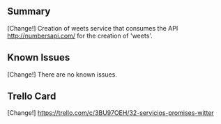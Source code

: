 ## Summary

[Change!] Creation of weets service that consumes the API http://numbersapi.com/ for the creation of 'weets'.

## Known Issues

[Change!] There are no known issues.

## Trello Card

[Change!] https://trello.com/c/3BU97OEH/32-servicios-promises-witter
